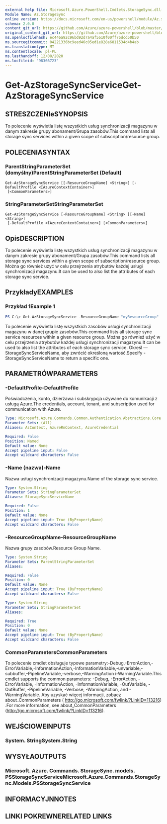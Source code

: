 ```yaml
---
external help file: Microsoft.Azure.PowerShell.Cmdlets.StorageSync.dll-Help.xml
Module Name: Az.StorageSync
online version: https://docs.microsoft.com/en-us/powershell/module/Az.storagesync/get-Azstoragesyncservice
schema: 2.0.0
content_git_url: https://github.com/Azure/azure-powershell/blob/master/src/StorageSync/StorageSync/help/Get-AzStorageSyncService.md
original_content_git_url: https://github.com/Azure/azure-powershell/blob/master/src/StorageSync/StorageSync/help/Get-AzStorageSyncService.md
ms.openlocfilehash: ec446a92c96bd92d7a4af5610f00ff76dcd50b50
ms.sourcegitcommit: 04221336bc9eed46c05ed1e828a6811534d4b4ab
ms.translationtype: MT
ms.contentlocale: pl-PL
ms.lasthandoff: 12/08/2020
ms.locfileid: "98366723"
---
```

# <span data-ttu-id="8c330-101">Get-AzStorageSyncService</span><span class="sxs-lookup"><span data-stu-id="8c330-101">Get-AzStorageSyncService</span></span>

## <span data-ttu-id="8c330-102">STRESZCZENIe</span><span class="sxs-lookup"><span data-stu-id="8c330-102">SYNOPSIS</span></span>
<span data-ttu-id="8c330-103">To polecenie wyświetla listę wszystkich usług synchronizacji magazynu w danym zakresie grupy abonament/Grupa zasobów.</span><span class="sxs-lookup"><span data-stu-id="8c330-103">This command lists all storage sync services within a given scope of subscription/resource group.</span></span>

## <span data-ttu-id="8c330-104">POLECENIA</span><span class="sxs-lookup"><span data-stu-id="8c330-104">SYNTAX</span></span>

### <span data-ttu-id="8c330-105">ParentStringParameterSet (domyślny)</span><span class="sxs-lookup"><span data-stu-id="8c330-105">ParentStringParameterSet (Default)</span></span>
```
Get-AzStorageSyncService [[-ResourceGroupName] <String>] [-DefaultProfile <IAzureContextContainer>]
 [<CommonParameters>]
```

### <span data-ttu-id="8c330-106">StringParameterSet</span><span class="sxs-lookup"><span data-stu-id="8c330-106">StringParameterSet</span></span>
```
Get-AzStorageSyncService [-ResourceGroupName] <String> [[-Name] <String>]
 [-DefaultProfile <IAzureContextContainer>] [<CommonParameters>]
```

## <span data-ttu-id="8c330-107">Opis</span><span class="sxs-lookup"><span data-stu-id="8c330-107">DESCRIPTION</span></span>
<span data-ttu-id="8c330-108">To polecenie wyświetla listę wszystkich usług synchronizacji magazynu w danym zakresie grupy abonament/Grupa zasobów.</span><span class="sxs-lookup"><span data-stu-id="8c330-108">This command lists all storage sync services within a given scope of subscription/resource group.</span></span> <span data-ttu-id="8c330-109">Można go również użyć w celu przejrzenia atrybutów każdej usługi synchronizacji magazynu.</span><span class="sxs-lookup"><span data-stu-id="8c330-109">It can be used to also list the attributes of each storage sync service.</span></span>

## <span data-ttu-id="8c330-110">Przykłady</span><span class="sxs-lookup"><span data-stu-id="8c330-110">EXAMPLES</span></span>

### <span data-ttu-id="8c330-111">Przykład 1</span><span class="sxs-lookup"><span data-stu-id="8c330-111">Example 1</span></span>
```powershell
PS C:\> Get-AzStorageSyncService -ResourceGroupName "myResourceGroup"
```

<span data-ttu-id="8c330-112">To polecenie wyświetla listę wszystkich zasobów usługi synchronizacji magazynu w danej grupie zasobów.</span><span class="sxs-lookup"><span data-stu-id="8c330-112">This command lists all storage sync service resources within a given resource group.</span></span> <span data-ttu-id="8c330-113">Można go również użyć w celu przejrzenia atrybutów każdej usługi synchronizacji magazynu.</span><span class="sxs-lookup"><span data-stu-id="8c330-113">It can be used to also list the attributes of each storage sync service.</span></span> <span data-ttu-id="8c330-114">Określ — StorageSyncServiceName, aby zwrócić określoną wartość.</span><span class="sxs-lookup"><span data-stu-id="8c330-114">Specify -StorageSyncServiceName to return a specific one.</span></span>

## <span data-ttu-id="8c330-115">PARAMETRÓW</span><span class="sxs-lookup"><span data-stu-id="8c330-115">PARAMETERS</span></span>

### <span data-ttu-id="8c330-116">-DefaultProfile</span><span class="sxs-lookup"><span data-stu-id="8c330-116">-DefaultProfile</span></span>
<span data-ttu-id="8c330-117">Poświadczenia, konto, dzierżawa i subskrypcja używane do komunikacji z usługą Azure.</span><span class="sxs-lookup"><span data-stu-id="8c330-117">The credentials, account, tenant, and subscription used for communication with Azure.</span></span>

```yaml
Type: Microsoft.Azure.Commands.Common.Authentication.Abstractions.Core.IAzureContextContainer
Parameter Sets: (All)
Aliases: AzContext, AzureRmContext, AzureCredential

Required: False
Position: Named
Default value: None
Accept pipeline input: False
Accept wildcard characters: False
```

### <span data-ttu-id="8c330-118">-Name (nazwa)</span><span class="sxs-lookup"><span data-stu-id="8c330-118">-Name</span></span>
<span data-ttu-id="8c330-119">Nazwa usługi synchronizacji magazynu.</span><span class="sxs-lookup"><span data-stu-id="8c330-119">Name of the storage sync service.</span></span>

```yaml
Type: System.String
Parameter Sets: StringParameterSet
Aliases: StorageSyncServiceName

Required: False
Position: 1
Default value: None
Accept pipeline input: True (ByPropertyName)
Accept wildcard characters: False
```

### <span data-ttu-id="8c330-120">-ResourceGroupName</span><span class="sxs-lookup"><span data-stu-id="8c330-120">-ResourceGroupName</span></span>
<span data-ttu-id="8c330-121">Nazwa grupy zasobów.</span><span class="sxs-lookup"><span data-stu-id="8c330-121">Resource Group Name.</span></span>

```yaml
Type: System.String
Parameter Sets: ParentStringParameterSet
Aliases:

Required: False
Position: 0
Default value: None
Accept pipeline input: True (ByPropertyName)
Accept wildcard characters: False
```

```yaml
Type: System.String
Parameter Sets: StringParameterSet
Aliases:

Required: True
Position: 0
Default value: None
Accept pipeline input: True (ByPropertyName)
Accept wildcard characters: False
```

### <span data-ttu-id="8c330-122">CommonParameters</span><span class="sxs-lookup"><span data-stu-id="8c330-122">CommonParameters</span></span>
<span data-ttu-id="8c330-123">To polecenie cmdlet obsługuje typowe parametry:-Debug,-ErrorAction,-ErrorVariable,-InformationAction,-InformationVariable,-unvariable,-subbuffer,-PipelineVariable,-verbose,-WarningAction i-WarningVariable.</span><span class="sxs-lookup"><span data-stu-id="8c330-123">This cmdlet supports the common parameters: -Debug, -ErrorAction, -ErrorVariable, -InformationAction, -InformationVariable, -OutVariable, -OutBuffer, -PipelineVariable, -Verbose, -WarningAction, and -WarningVariable.</span></span> <span data-ttu-id="8c330-124">Aby uzyskać więcej informacji, zobacz about_CommonParameters ( http://go.microsoft.com/fwlink/?LinkID=113216) .</span><span class="sxs-lookup"><span data-stu-id="8c330-124">For more information, see about_CommonParameters (http://go.microsoft.com/fwlink/?LinkID=113216).</span></span>

## <span data-ttu-id="8c330-125">WEJŚCIOWE</span><span class="sxs-lookup"><span data-stu-id="8c330-125">INPUTS</span></span>

### <span data-ttu-id="8c330-126">System. String</span><span class="sxs-lookup"><span data-stu-id="8c330-126">System.String</span></span>

## <span data-ttu-id="8c330-127">WYSYŁA</span><span class="sxs-lookup"><span data-stu-id="8c330-127">OUTPUTS</span></span>

### <span data-ttu-id="8c330-128">Microsoft. Azure. Commands. StorageSync. models. PSStorageSyncService</span><span class="sxs-lookup"><span data-stu-id="8c330-128">Microsoft.Azure.Commands.StorageSync.Models.PSStorageSyncService</span></span>

## <span data-ttu-id="8c330-129">INFORMACYJN</span><span class="sxs-lookup"><span data-stu-id="8c330-129">NOTES</span></span>

## <span data-ttu-id="8c330-130">LINKI POKREWNE</span><span class="sxs-lookup"><span data-stu-id="8c330-130">RELATED LINKS</span></span>

